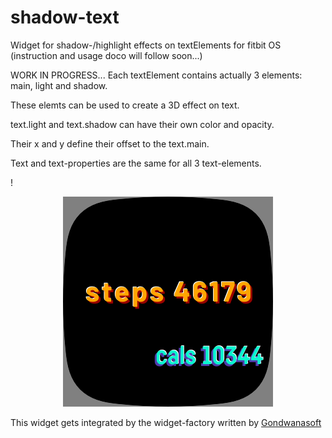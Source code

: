 


# shadow-text
Widget for shadow-/highlight effects on textElements for fitbit OS\
(instruction and usage doco will follow soon...)

WORK IN PROGRESS...
Each textElement contains actually 3 elements: main, light and shadow.

These elemts can be used to create a 3D effect on text.

text.light and text.shadow can have their own color and opacity.

Their x and y define their offset to the text.main.

Text and text-properties are the same for all 3 text-elements.



!<div align="center">![image](image2.png)</div>



This widget gets integrated by the widget-factory written by [Gondwanasoft](https://github.com/gondwanasoft/fitbit-simple-widget)

